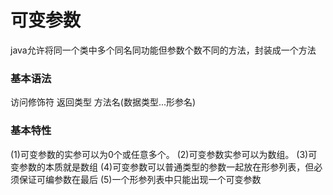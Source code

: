 # 可变参数
java允许将同一个类中多个同名同功能但参数个数不同的方法，封装成一个方法
### 基本语法
访问修饰符 返回类型 方法名(数据类型...形参名)
### 基本特性
(1)可变参数的实参可以为0个或任意多个。
(2)可变参数实参可以为数组。
(3)可变参数的本质就是数组
(4)可变参数可以普通类型的参数一起放在形参列表，但必须保证可编参数在最后
(5)一个形参列表中只能出现一个可变参数